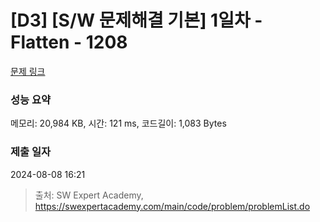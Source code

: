# [D3] [S/W 문제해결 기본] 1일차 - Flatten - 1208 

[문제 링크](https://swexpertacademy.com/main/code/problem/problemDetail.do?contestProbId=AV139KOaABgCFAYh) 

### 성능 요약

메모리: 20,984 KB, 시간: 121 ms, 코드길이: 1,083 Bytes

### 제출 일자

2024-08-08 16:21



> 출처: SW Expert Academy, https://swexpertacademy.com/main/code/problem/problemList.do